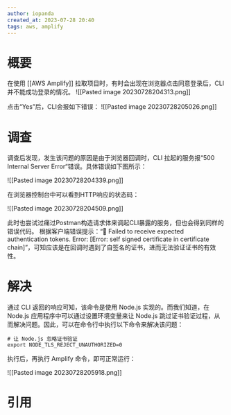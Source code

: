 ```yaml
---
author: iopanda
created_at: 2023-07-28 20:40
tags: aws, amplify
---
```


# 概要

在使用 [[AWS Amplify]] 拉取项目时，有时会出现在浏览器点击同意登录后，CLI 并不能成功登录的情况。
![[Pasted image 20230728204313.png]]

点击“Yes”后，CLI会报如下错误：
![[Pasted image 20230728205026.png]]

# 调查

调查后发现，发生该问题的原因是由于浏览器回调时，CLI 拉起的服务报“500 Internal Server Error“错误。具体错误如下图所示：

![[Pasted image 20230728204339.png]]

在浏览器控制台中可以看到HTTP响应的状态码：

![[Pasted image 20230728204509.png]]

此时也尝试过痛过Postman构造请求体来调起CLI暴露的服务，但也会得到同样的错误代码。
根据客户端错误提示：“🛑 Failed to receive expected authentication tokens. Error: \[Error: self signed certificate in certificate chain\]”，可知应该是在回调时遇到了自签名的证书，进而无法验证证书的有效性。

# 解决

通过 CLI 返回的响应可知，该命令是使用 Node.js 实现的。而我们知道，在 Node.js 应用程序中可以通过设置环境变量来让 Node.js 跳过证书验证过程，从而解决问题。因此，可以在命令行中执行以下命令来解决该问题：

```shell
# 让 Node.js 忽略证书验证
export NODE_TLS_REJECT_UNAUTHORIZED=0
```

执行后，再执行 Amplify 命令，即可正常运行：

![[Pasted image 20230728205918.png]]


# 引用



